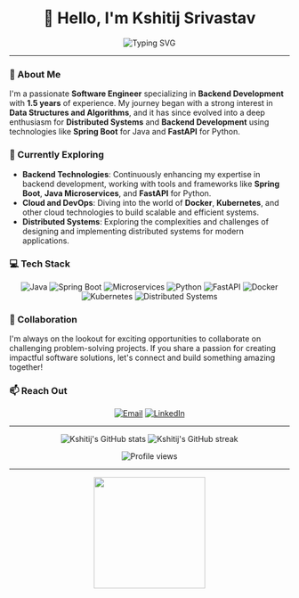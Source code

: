 <h1 align="center">👋 Hello, I'm Kshitij Srivastav</h1>

<p align="center">
  <img src="https://readme-typing-svg.demolab.com?font=Fira+Code&size=22&pause=1000&color=36BCF7&center=true&vCenter=true&width=440&height=45&lines=Backend+Developer;Java+%7C+Spring+Boot;Python+%7C+FastAPI;Docker+%7C+Kubernetes" alt="Typing SVG">
</p>

---

### 👀 About Me
I'm a passionate **Software Engineer** specializing in **Backend Development** with **1.5 years** of experience. My journey began with a strong interest in **Data Structures and Algorithms**, and it has since evolved into a deep enthusiasm for **Distributed Systems** and **Backend Development** using technologies like **Spring Boot** for Java and **FastAPI** for Python.

### 🌱 Currently Exploring
- **Backend Technologies**: Continuously enhancing my expertise in backend development, working with tools and frameworks like **Spring Boot**, **Java Microservices**, and **FastAPI** for Python.
- **Cloud and DevOps**: Diving into the world of **Docker**, **Kubernetes**, and other cloud technologies to build scalable and efficient systems.
- **Distributed Systems**: Exploring the complexities and challenges of designing and implementing distributed systems for modern applications.

### 💻 Tech Stack
<p align="center">
  <img src="https://img.shields.io/badge/Java-ED8B00?style=for-the-badge&logo=java&logoColor=white" alt="Java">
  <img src="https://img.shields.io/badge/Spring%20Boot-6DB33F?style=for-the-badge&logo=spring&logoColor=white" alt="Spring Boot">
  <img src="https://img.shields.io/badge/Microservices-FFCA28?style=for-the-badge&logo=microservices&logoColor=black" alt="Microservices">
  <img src="https://img.shields.io/badge/Python-3776AB?style=for-the-badge&logo=python&logoColor=white" alt="Python">
  <img src="https://img.shields.io/badge/FastAPI-009688?style=for-the-badge&logo=fastapi&logoColor=white" alt="FastAPI">
  <img src="https://img.shields.io/badge/Docker-2496ED?style=for-the-badge&logo=docker&logoColor=white" alt="Docker">
  <img src="https://img.shields.io/badge/Kubernetes-326CE5?style=for-the-badge&logo=kubernetes&logoColor=white" alt="Kubernetes">
  <img src="https://img.shields.io/badge/Distributed%20Systems-F8DC75?style=for-the-badge&logo=distributed-systems&logoColor=black" alt="Distributed Systems">
</p>

### 💞️ Collaboration
I'm always on the lookout for exciting opportunities to collaborate on challenging problem-solving projects. If you share a passion for creating impactful software solutions, let's connect and build something amazing together!

### 📫 Reach Out
<p align="center">
  <a href="mailto:kshitij.13srivastatav@gmail.com"><img src="https://img.shields.io/badge/Email-D14836?style=for-the-badge&logo=gmail&logoColor=white" alt="Email"></a>
  <a href="https://www.linkedin.com/in/kshitij-srivastav/"><img src="https://img.shields.io/badge/LinkedIn-0077B5?style=for-the-badge&logo=linkedin&logoColor=white" alt="LinkedIn"></a> <!-- Add your LinkedIn profile link -->
</p>

---

<p align="center">
  <img src="https://github-readme-stats.vercel.app/api?username=kshitij-srivastav&show_icons=true&theme=radical" alt="Kshitij's GitHub stats">
  <img src="https://github-readme-streak-stats.herokuapp.com/?user=kshitij-srivastav&theme=radical" alt="Kshitij's GitHub streak">
</p>

<p align="center">
  <img src="https://komarev.com/ghpvc/?username=kshitij-srivastav&style=for-the-badge" alt="Profile views">
</p>

---

<p align="center">
  <img src="https://user-images.githubusercontent.com/20955511/199138068-0a7b7b75-a024-4f00-803f-30a19c5d1b2d.gif" width="200"/>
</p>
